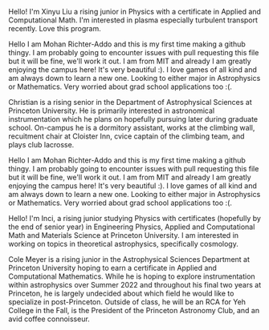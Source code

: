 Hello! I'm Xinyu Liu a rising junior in Physics with a certificate in Applied and Computational Math. I'm interested in plasma especially turbulent transport recently. Love this program.

Hello I am Mohan Richter-Addo and this is my first time making a github thingy. I am probably going to encounter issues with pull requesting this file but it will be fine, we'll work it out. I am from MIT and already I am greatly enjoying the campus here! It's very beautiful :). I love games of all kind and am always down to learn a new one. Looking to either major in Astrophysics or Mathematics. Very worried about grad school applications too :(.

Christian is a rising senior in the Department of Astrophysical Sciences at Princeton University. He is primarily interested in astronomical instrumentation which he plans on hopefully pursuing later during graduate school. On-campus he is a dormitory assistant, works at the climbing wall, recuitment chair at Cloister Inn, cvice captain of the climbing team, and plays club lacrosse.

Hello I am Mohan Richter-Addo and this is my first time making a github thingy. I am probably going to encounter issues with pull requesting this file but it will be fine, we'll work it out. I am from MIT and already I am greatly enjoying the campus here! It's very beautiful :). I love games of all kind and am always down to learn a new one. Looking to either major in Astrophysics or Mathematics. Very worried about grad school applications too :(.

Hello! I'm Inci, a rising junior studying Physics with certificates (hopefully by the end of senior year) in Engineering Physics, Applied and Computational Math and Materials Science at Princeton University. I am interested in working on topics in theoretical astrophysics, specifically cosmology.

Cole Meyer is a rising junior in the Astrophysical Sciences Department at Princeton University hoping to earn a certificate in Applied and Computational Mathematics. While he is hoping to explore instrumentation within astrophysics over Summer 2022 and throughout his final two years at Princeton, he is largely undecided about which field he would like to specialize in post-Princeton. Outside of class, he will be an RCA for Yeh College in the Fall, is the President of the Princeton Astronomy Club, and an avid coffee connoisseur.
